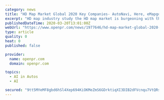 ```yaml
---
category: news
title: "HD Map Market Global 2020 Key Companies- AutoNavi, Here, eMapgo, TomTom, Waymo, Zenrin, Increment P, DeepMotion and Others"
excerpt: "HD map industry study the HD map market is burgeoning with the roll out of L3 autonomous vehicles The automakers except Volvo Ford and NIO that claimed a leap over L3 have set foot in L3 autonomous vehicle successively and"
publishedDateTime: 2020-03-20T13:01:00Z
webUrl: "https://www.openpr.com/news/1977646/hd-map-market-global-2020-key-companies-autonavi-here-emapgo"
type: article
quality: 0
heat: 0
published: false

provider:
  name: openpr.com
  domain: openpr.com

topics:
  - AI in Autos
  - AI

secured: "9tt5MYeMF8gbd6hSl4Xep694KiOKMeZmS6GDrktiqXI3DIB2dFVcnqu7VtQRs9dWqWg2SDzSAPw+97j9aWJVL08NOQ6IkWi89F9UDc1AA3oIaT1ot+DeyW5STlfigOTGfLHJwI8TywjS6RqqhCJnYM7A7mKaq9NC9N4vobdpzCR5hFaHU5bFqftV5pBEUGMp6mRoxGWhUkD9jOcergnn9QURo987L5ARVQ/roUREgeKQVcpjz7i4WCYHYtM7tDPA7b4HC3s/9HecPCmwFF6088zD/JCKwOb0PMBPHUdpWKofpNKJfcSB6BB1RsZZ1yrI;R5e+8XgXhxYzklrFdbMukQ=="
---
```


